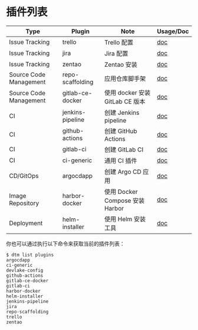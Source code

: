 # 插件列表


| Type                   | Plugin              | Note                            | Usage/Doc                               |
| ---------------------- | ------------------- | ------------------------------- | --------------------------------------- |
| Issue Tracking         | trello              | Trello 配置                     | [doc](trello.md)                        |
| Issue Tracking         | jira                | Jira 配置                       | [doc](jira.md)             |
| Issue Tracking         | zentao              | Zentao 安装                     | [doc](zentao.md)                        |
| Source Code Management | repo-scaffolding    | 应用仓库脚手架                  | [doc](repo-scaffolding.md)              |
| Source Code Management | gitlab-ce-docker    | 使用 docker 安装 GitLab CE 版本 | [doc](gitlab-ce-docker.md)              |
| CI                     | jenkins-pipeline    | 创建 Jenkins pipeline           | [doc](jenkins-pipeline.md)              |
| CI                     | github-actions      | 创建 GitHub Actions             | [doc](github-actions.md)                |
| CI                     | gitlab-ci           | 创建 GitLab CI                  | [doc](gitlab-ci.md)                     |
| CI                     | ci-generic          | 通用 CI 插件                    | [doc](ci-generic.md)                    |
| CD/GitOps              | argocdapp           | 创建 Argo CD 应用               | [doc](argocdapp.md)                     |
| Image Repository       | harbor-docker       | 使用 Docker Compose 安装 Harbor | [doc](harbor-docker.md)                 |
| Deployment             | helm-installer      | 使用 Helm 安装工具              | [doc](helm-installer/helm-installer.md) |

你也可以通过执行以下命令来获取当前的插件列表：

```shell
$ dtm list plugins
argocdapp
ci-generic
devlake-config
github-actions
gitlab-ce-docker
gitlab-ci
harbor-docker
helm-installer
jenkins-pipeline
jira
repo-scaffolding
trello
zentao
```
